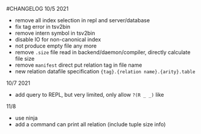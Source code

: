 #CHANGELOG
10/5 2021

- remove all index selection in repl and server/database
- fix tag error in tsv2bin
- remove intern symbol in tsv2bin
- disable IO for non-canonical index
- not produce empty file any more
- remove `.size` file read in backend/daemon/compiler, directly calculate file size
- remove `manifest` direct put relation tag in file name
- new relation datafile specification `{tag}.{relation name}.{arity}.table`

10/7 2021
- add query to REPL, but very limited, only allow `?(R _ _)` like

11/8
- use ninja
- add a command can print all relation (include tuple size info)
